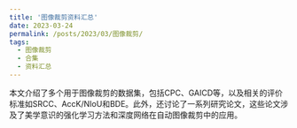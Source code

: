 ```yaml
---
title: '图像裁剪资料汇总'
date: 2023-03-24
permalink: /posts/2023/03/图像裁剪/
tags:
  - 图像裁剪
  - 合集
  - 资料汇总
---
```


本文介绍了多个用于图像裁剪的数据集，包括CPC、GAICD等，以及相关的评价标准如SRCC、AccK/NIoU和BDE。此外，还讨论了一系列研究论文，这些论文涉及了美学意识的强化学习方法和深度网络在自动图像裁剪中的应用。

